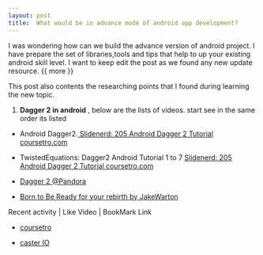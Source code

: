 ```yaml
---
layout: post
title:	What would be in advance mode of android app development?
---
```


I was wondering how can we build the advance version of android project. I have prepare the set of libraries,tools and tips that help to up your existing android skill level.
I want to keep edit the post as we found any new update resource.
{{ more }}

This post also contents the researching points that I found during learning the new topic.

1. **Dagger 2 in android** , below are the lists of videos. start see in the same order its listed

- Android Dagger2.[ Slidenerd: 205 Android Dagger 2 Tutorial  coursetro.com](https://www.youtube.com/watch?v=SKFB8u0-VA0)

- TwistedEquations: Dagger2 Android Tutorial 1 to 7 [ Slidenerd: 205 Android Dagger 2 Tutorial  coursetro.com](https://www.youtube.com/watch?v=Qwk7ESmaCq0)

- [Dagger 2 @Pandora](https://www.youtube.com/watch?v=wInzJ76uWTQ)

- [Born to Be Ready for your rebirth by JakeWarton](https://www.youtube.com/watch?v=0XHx9jtxIxU)


Recent activity | Like Video | BookMark Link

- [coursetro](https://coursetro.com/)

- [caster IO](https://caster.io/)
